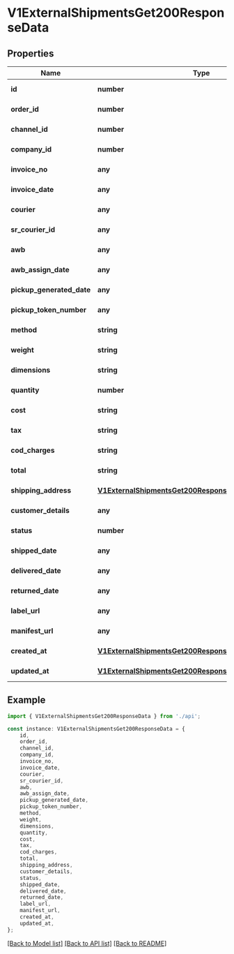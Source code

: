 # V1ExternalShipmentsGet200ResponseData


## Properties

Name | Type | Description | Notes
------------ | ------------- | ------------- | -------------
**id** | **number** |  | [default to undefined]
**order_id** | **number** |  | [default to undefined]
**channel_id** | **number** |  | [default to undefined]
**company_id** | **number** |  | [default to undefined]
**invoice_no** | **any** |  | [default to undefined]
**invoice_date** | **any** |  | [default to undefined]
**courier** | **any** |  | [default to undefined]
**sr_courier_id** | **any** |  | [default to undefined]
**awb** | **any** |  | [default to undefined]
**awb_assign_date** | **any** |  | [default to undefined]
**pickup_generated_date** | **any** |  | [default to undefined]
**pickup_token_number** | **any** |  | [default to undefined]
**method** | **string** |  | [default to undefined]
**weight** | **string** |  | [default to undefined]
**dimensions** | **string** |  | [default to undefined]
**quantity** | **number** |  | [default to undefined]
**cost** | **string** |  | [default to undefined]
**tax** | **string** |  | [default to undefined]
**cod_charges** | **string** |  | [default to undefined]
**total** | **string** |  | [default to undefined]
**shipping_address** | [**V1ExternalShipmentsGet200ResponseDataShippingAddress**](V1ExternalShipmentsGet200ResponseDataShippingAddress.md) |  | [default to undefined]
**customer_details** | **any** |  | [default to undefined]
**status** | **number** |  | [default to undefined]
**shipped_date** | **any** |  | [default to undefined]
**delivered_date** | **any** |  | [default to undefined]
**returned_date** | **any** |  | [default to undefined]
**label_url** | **any** |  | [default to undefined]
**manifest_url** | **any** |  | [default to undefined]
**created_at** | [**V1ExternalShipmentsGet200ResponseDataCreatedAt**](V1ExternalShipmentsGet200ResponseDataCreatedAt.md) |  | [default to undefined]
**updated_at** | [**V1ExternalShipmentsGet200ResponseDataCreatedAt**](V1ExternalShipmentsGet200ResponseDataCreatedAt.md) |  | [default to undefined]

## Example

```typescript
import { V1ExternalShipmentsGet200ResponseData } from './api';

const instance: V1ExternalShipmentsGet200ResponseData = {
    id,
    order_id,
    channel_id,
    company_id,
    invoice_no,
    invoice_date,
    courier,
    sr_courier_id,
    awb,
    awb_assign_date,
    pickup_generated_date,
    pickup_token_number,
    method,
    weight,
    dimensions,
    quantity,
    cost,
    tax,
    cod_charges,
    total,
    shipping_address,
    customer_details,
    status,
    shipped_date,
    delivered_date,
    returned_date,
    label_url,
    manifest_url,
    created_at,
    updated_at,
};
```

[[Back to Model list]](../README.md#documentation-for-models) [[Back to API list]](../README.md#documentation-for-api-endpoints) [[Back to README]](../README.md)
